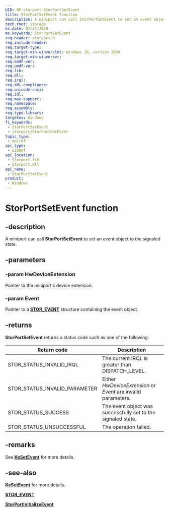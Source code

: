 ```yaml
---
UID: NF:storport.StorPortSetEvent
title: StorPortSetEvent function
description: A miniport can call StorPortSetEvent to set an event object to the signaled state.
tech.root: storage
ms.date: 03/24/2020
ms.keywords: StorPortSetEvent
req.header: storport.h
req.include-header: 
req.target-type: 
req.target-min-winverclnt: Windows 10, version 2004
req.target-min-winversvr: 
req.kmdf-ver: 
req.umdf-ver: 
req.lib: 
req.dll: 
req.irql: 
req.ddi-compliance: 
req.unicode-ansi: 
req.idl: 
req.max-support: 
req.namespace: 
req.assembly: 
req.type-library: 
targetos: Windows
f1_keywords:
 - StorPortSetEvent
 - storport/StorPortSetEvent
topic_type:
 - apiref
api_type:
 - LibDef
api_location:
 - Storport.lib
 - Storport.dll
api_name:
 - StorPortSetEvent
product:
 - Windows
---
```


# StorPortSetEvent function

## -description

A miniport can call **StorPortSetEvent** to set an event object to the signaled state.

## -parameters

### -param HwDeviceExtension

Pointer to the miniport's device extension.

### -param Event

Pointer to a [**STOR_EVENT**](ns-storport-stor_event.md) structure containing the event object.

## -returns

**StorPortSetEvent** returns a status code such as one of the following:

| Return code | Description |
| ----------- | ----------- |
| STOR_STATUS_INVALID_IRQL | The current IRQL is greater than DISPATCH_LEVEL. |
| STOR_STATUS_INVALID_PARAMETER | Either *HwDeviceExtension* or *Event* are invalid parameters. |
| STOR_STATUS_SUCCESS | The event object was successfully set to the signaled state. |
| STOR_STATUS_UNSUCCESSFUL | The operation failed. |

## -remarks

See [**KeSetEvent**](../wdm/nf-wdm-kesetevent.md) for more details.

## -see-also

[**KeSetEvent**](../wdm/nf-wdm-kesetevent.md) for more details.

[**STOR_EVENT**](ns-storport-stor_event.md)

[**StorPortInitializeEvent**](nf-storport-storportinitializeevent.md)
